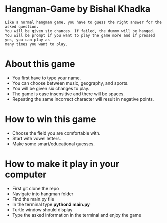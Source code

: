 # Hangman-Game by Bishal Khadka

```
Like a normal hangman game, you have to guess the right answer for the asked question.
You will be given six chances. If failed, the dummy will be hanged. 
You will be prompt if you want to play the game more and if pressed yes, you can play as
many times you want to play.
```

# About this game

- You first have to type your name.
- You can choose between music, geography, and sports.
- You will be given six changes to play.
- The game is case insensitive and there will be spaces.
- Repeating the same incorrect character will result in negative points.

# How to win this game

- Choose the field you are comfortable with.
- Start with vowel letters.
- Make some smart/educational guesses.

# How to make it play in your computer

- First git clone the repo
- Navigate into hangman folder
- Find the main.py file
- In the terminal type **python3 main.py**
- Turtle window should display
- Type the asked information in the terminal and enjoy the game

